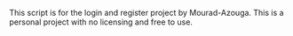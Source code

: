 
This script is for the login and register project by Mourad-Azouga.
This is a personal project with no licensing and free to use.

